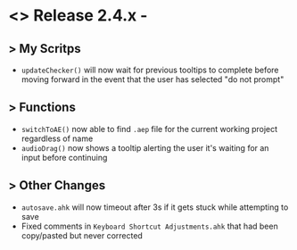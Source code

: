 # <> Release 2.4.x - 

## > My Scritps
- `updateChecker()` will now wait for previous tooltips to complete before moving forward in the event that the user has selected "do not prompt"

## > Functions
- `switchToAE()` now able to find `.aep` file for the current working project regardless of name
- `audioDrag()` now shows a tooltip alerting the user it's waiting for an input before continuing

## > Other Changes
- `autosave.ahk` will now timeout after 3s if it gets stuck while attempting to save
- Fixed comments in `Keyboard Shortcut Adjustments.ahk` that had been copy/pasted but never corrected